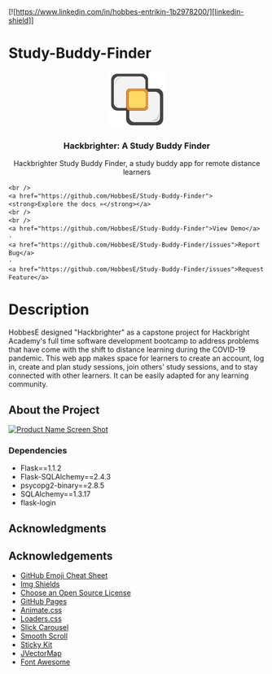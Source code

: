 <!-- PROJECT SHIELDS -->
<!--
*** I'm using markdown "reference style" links for readability.
*** Reference links are enclosed in brackets [ ] instead of parentheses ( ).
*** See the bottom of this document for the declaration of the reference variables
-->


[![https://www.linkedin.com/in/hobbes-entrikin-1b2978200/][linkedin-shield]]

# Study-Buddy-Finder

<p align="center">
  <a href="https://github.com/HobbesE/Study-Buddy-Finder">
    <img src="static/hackbrighter logo.svg" alt="Logo" width="110" height="110">
  </a>

  <h3 align="center">Hackbrighter: A Study Buddy Finder</h3>

  <p align="center">
    Hackbrighter Study Buddy Finder, a study buddy app for remote distance learners

    <br />
    <a href="https://github.com/HobbesE/Study-Buddy-Finder"><strong>Explore the docs »</strong></a>
    <br />
    <br />
    <a href="https://github.com/HobbesE/Study-Buddy-Finder">View Demo</a>
    ·
    <a href="https://github.com/HobbesE/Study-Buddy-Finder/issues">Report Bug</a>
    ·
    <a href="https://github.com/HobbesE/Study-Buddy-Finder/issues">Request Feature</a>
  </p>
</p>




# Description

HobbesE designed "Hackbrighter" as a capstone project for Hackbright Academy's full time software development bootcamp
to address problems that have come with the shift to distance learning during the COVID-19 pandemic. This web app makes space for learners
to create an account, log in, create and plan study sessions, join others' study sessions, and to stay connected with other learners. 
It can be easily adapted for any learning community.

## About the Project

[![Product Name Screen Shot][product-screenshot]](https://example.com)

### Dependencies

* Flask==1.1.2
* Flask-SQLAlchemy==2.4.3
* psycopg2-binary==2.8.5
* SQLAlchemy==1.3.17
* flask-login




## Acknowledgments

<!-- ACKNOWLEDGEMENTS -->
## Acknowledgements
* [GitHub Emoji Cheat Sheet](https://www.webpagefx.com/tools/emoji-cheat-sheet)
* [Img Shields](https://shields.io)
* [Choose an Open Source License](https://choosealicense.com)
* [GitHub Pages](https://pages.github.com)
* [Animate.css](https://daneden.github.io/animate.css)
* [Loaders.css](https://connoratherton.com/loaders)
* [Slick Carousel](https://kenwheeler.github.io/slick)
* [Smooth Scroll](https://github.com/cferdinandi/smooth-scroll)
* [Sticky Kit](http://leafo.net/sticky-kit)
* [JVectorMap](http://jvectormap.com)
* [Font Awesome](https://fontawesome.com)





<!-- MARKDOWN LINKS & IMAGES -->
<!-- https://www.markdownguide.org/basic-syntax/#reference-style-links -->
[contributors-shield]: https://img.shields.io/github/contributors/othneildrew/Best-README-Template.svg?style=for-the-badge
[contributors-url]: https://github.com/othneildrew/Best-README-Template/graphs/contributors
[forks-shield]: https://img.shields.io/github/forks/othneildrew/Best-README-Template.svg?style=for-the-badge
[forks-url]: https://github.com/othneildrew/Best-README-Template/network/members
[stars-shield]: https://img.shields.io/github/stars/othneildrew/Best-README-Template.svg?style=for-the-badge
[stars-url]: https://github.com/othneildrew/Best-README-Template/stargazers
[issues-shield]: https://img.shields.io/github/issues/othneildrew/Best-README-Template.svg?style=for-the-badge
[issues-url]: https://github.com/othneildrew/Best-README-Template/issues
[license-shield]: https://img.shields.io/github/license/othneildrew/Best-README-Template.svg?style=for-the-badge
[license-url]: https://github.com/othneildrew/Best-README-Template/blob/master/LICENSE.txt
[linkedin-shield]: https://img.shields.io/badge/-LinkedIn-black.svg?style=for-the-badge&logo=linkedin&colorB=555
[linkedin-url]: https://linkedin.com/in/othneildrew
[product-screenshot]: images/screenshot.png
